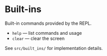# Built-ins

Built-in commands provided by the REPL.

- `help` — list commands and usage
- `clear` — clear the screen

See `src/built_ins/` for implementation details.

